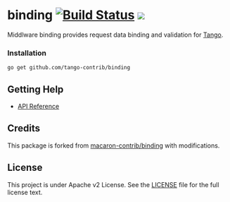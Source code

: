 binding [![Build Status](https://drone.io/github.com/tango-contrib/binding/status.png)](https://drone.io/github.com/tango-contrib/binding/latest) [![](http://gocover.io/_badge/github.com/tango-contrib/binding)](http://gocover.io/github.com/tango-contrib/binding)
=======

Middlware binding provides request data binding and validation for [Tango](https://github.com/lunny/tango).

### Installation

	go get github.com/tango-contrib/binding

## Getting Help

- [API Reference](https://gowalker.org/github.com/tango-contrib/binding)

## Credits

This package is forked from [macaron-contrib/binding](https://github.com/macaron-contrib/binding) with modifications.

## License

This project is under Apache v2 License. See the [LICENSE](LICENSE) file for the full license text.